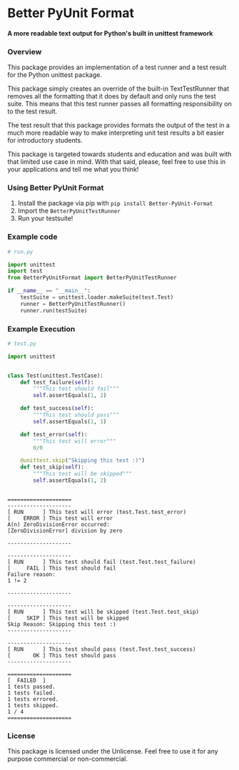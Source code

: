 # Better PyUnit Format
#### A more readable text output for Python's built in unittest framework


### Overview

This package provides an implementation of a test runner and a test result for the Python unittest package.

This package simply creates an override of the built-in TextTestRunner that removes all the formatting that
it does by default and only runs the test suite. This means that this test runner passes all formatting
responsibility on to the test result. 

The test result that this package provides formats the output of the test in a much more readable way to make
interpreting unit test results a bit easier for introductory students.

This package is targeted towards students and education and was built with that limited use case in mind. 
With that said, please, feel free to use this in your applications and tell me what you think!

### Using Better PyUnit Format

1. Install the package via pip with `pip install Better-PyUnit-Format`
2. Import the `BetterPyUnitTestRunner`
3. Run your testsuite!


### Example code

```python
# run.py

import unittest
import test
from BetterPyUnitFormat import BetterPyUnitTestRunner

if __name__ == "__main__":
    testSuite = unittest.loader.makeSuite(test.Test)
    runner = BetterPyUnitTestRunner()
    runner.run(testSuite)

```

### Example Execution

```python
# test.py

import unittest


class Test(unittest.TestCase):
    def test_failure(self):
        """This test should fail"""
        self.assertEquals(1, 2)

    def test_success(self):
        """This test should pass"""
        self.assertEquals(1, 1)

    def test_error(self):
        """This test will error"""
        0/0

    @unittest.skip("Skipping this test :)")
    def test_skip(self):
        """This test will be skipped"""
        self.assertEquals(1, 2)
```
```text

====================
--------------------
[ RUN      ] This test will error (test.Test.test_error)
[    ERROR ] This test will error
A(n) ZeroDivisionError occurred:
[ZeroDivisionError] division by zero

-------------------- 

--------------------
[ RUN      ] This test should fail (test.Test.test_failure)
[     FAIL ] This test should fail
Failure reason:
1 != 2

-------------------- 

--------------------
[ RUN      ] This test will be skipped (test.Test.test_skip)
[     SKIP ] This test will be skipped
Skip Reason: Skipping this test :)
-------------------- 

--------------------
[ RUN      ] This test should pass (test.Test.test_success)
[       OK ] This test should pass
-------------------- 

====================
[  FAILED  ] 
1 tests passed.
1 tests failed.
1 tests errored.
1 tests skipped.
1 / 4
====================

```

### License
This package is licensed under the Unlicense. Feel free to use it for any purpose commercial or non-commercial.  
